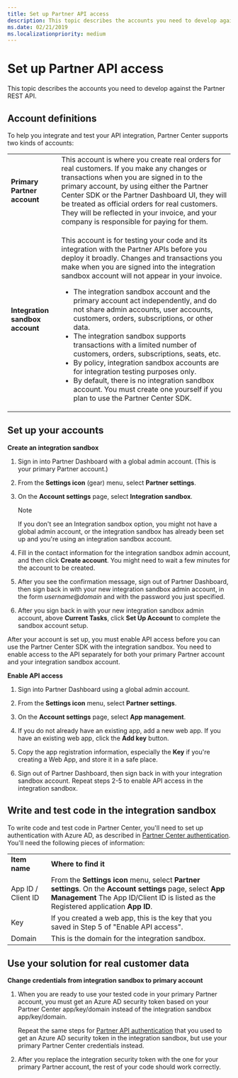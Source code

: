 ```yaml
---
title: Set up Partner API access
description: This topic describes the accounts you need to develop against the Partner REST API, how to create an integration sandbox account, and how to test in the integration sandbox.
ms.date: 02/21/2019
ms.localizationpriority: medium
---
```


# Set up Partner API access

This topic describes the accounts you need to develop against the Partner REST API.

## <span id="supportedAccountTypes"/><span id="supportedaccounttypes"/><span id="SUPPORTEDACCOUNTTYPES"/>Account definitions

To help you integrate and test your API integration, Partner Center supports two kinds of accounts:

<table>
  <tr>
    <td><strong>Primary Partner account</strong></td>
    <td>This account is where you create real orders for real customers. If you make any changes or transactions when you are signed in to the primary account, by using either the Partner Center SDK or the Partner Dashboard UI, they will be treated as official orders for real customers. They will be reflected in your invoice, and your company is responsible for paying for them.</td>
  </tr>
  <tr>
    <td><strong>Integration sandbox account</strong></td>
    <td><p>This account is for testing your code and its integration with the Partner APIs before you deploy it broadly. Changes and transactions you make when you are signed into the integration sandbox account will not appear in your invoice.</p>
      <ul>
        <li>The integration sandbox account and the primary account act independently, and do not share admin accounts, user accounts, customers, orders, subscriptions, or other data.</li>
        <li>The integration sandbox supports transactions with a limited number of customers, orders, subscriptions, seats, etc.</li>
        <li>By policy, integration sandbox accounts are for integration testing purposes only.</li>
        <li>By default, there is no integration sandbox account. You must create one yourself if you plan to use the Partner Center SDK.</li>
      </ul>
    </td>
  </tr>
</table>
 
## <span id="Set__up_your_accounts"/><span id="set__up_your_accounts"/><span id="SET__UP_YOUR_ACCOUNTS"/>Set up your accounts

<span id="createIntegrationSandbox"/><span id="createintegrationsandbox"/><span id="CREATEINTEGRATIONSANDBOX"/>
**Create an integration sandbox**

1.  Sign in into Partner Dashboard with a global admin account. (This is your primary Partner account.)
2.  From the **Settings icon** (gear) menu, select **Partner settings**.
3.  On the **Account settings** page, select **Integration sandbox**.

    >[!NOTE]
    >If you don't see an Integration sandbox option, you might not have a global admin account, or the integration sandbox has already been set up and you're using an integration sandbox account.

4.  Fill in the contact information for the integration sandbox admin account, and then click **Create account**. You might need to wait a few minutes for the account to be created.

5.  After you see the confirmation message, sign out of Partner Dashboard, then sign back in with your new integration sandbox admin account, in the form *username*@*domain* and with the password you just specified.

6.  After you sign back in with your new integration sandbox admin account, above **Current Tasks**, click **Set Up Account** to complete the sandbox account setup.

<span id="enableAPIAccess"/><span id="enableapiaccess"/><span id="ENABLEAPIACCESS"/>

After your account is set up, you must enable API access before you can use the Partner Center SDK with the integration sandbox. You need to enable access to the API separately for both your primary Partner account and your integration sandbox account.

**Enable API access**

1.  Sign into Partner Dashboard using a global admin account.

2.  From the **Settings icon** menu, select **Partner settings**.

3.  On the **Account settings** page, select **App management**.

4. If you do not already have an existing app, add a new web app. If you have an existing web app, click the **Add key** button.

5.  Copy the app registration information, especially the **Key** if you're creating a Web App, and store it in a safe place.

6.  Sign out of Partner Dashboard, then sign back in with your integration sandbox account. Repeat steps 2-5 to enable API access in the integration sandbox.


## <span id="writeTestCode"/><span id="writetestcode"/><span id="WRITETESTCODE"/>Write and test code in the integration sandbox

To write code and test code in Partner Center, you'll need to set up authentication with Azure AD, as described in [Partner Center authentication](partner-center-authentication.md). You'll need the following pieces of information:

<table>
  <tr>
    <td><strong>Item name</strong></td>
    <td><strong>Where to find it</strong></td>
  </tr>
  <tr>
    <td>App ID / Client ID</td>
    <td>From the <strong>Settings icon</strong> menu, select <strong>Partner settings</strong>. On the <strong>Account settings</strong> page, select <strong>App Management</strong> The App ID/Client ID is listed as the Registered application <strong>App ID</strong>.</td>
  </tr>
  <tr>
    <td>Key</td>
    <td>If you created a web app, this is the key that you saved in Step 5 of &quot;Enable API access&quot;.</td>
  </tr>
  <tr>
    <td>Domain</td>
    <td>This is the domain for the integration sandbox.</td>
  </tr>
</table>


## <span id="runTestedCode"/><span id="runtestedcode"/><span id="RUNTESTEDCODE"/>Use your solution for real customer data

**Change credentials from integration sandbox to primary account**

1.  When you are ready to use your tested code in your primary Partner account, you must get an Azure AD security token based on your Partner Center app/key/domain instead of the integration sandbox app/key/domain.

    Repeat the same steps for [Partner API authentication](partner-api-authentication.md) that you used to get an Azure AD security token in the integration sandbox, but use your primary Partner Center credentials instead.

2.  After you replace the integration security token with the one for your primary Partner account, the rest of your code should work correctly.
  